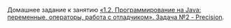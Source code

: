 Домашнее задание к занятию [«1.2. Программирование на Java: переменные, операторы, работа с отладчиком». Задача №2 - Precision](https://github.com/netology-code/javaqa-homeworks/tree/master/programming#%D0%B7%D0%B0%D0%B4%D0%B0%D1%87%D0%B0-2---precision).
